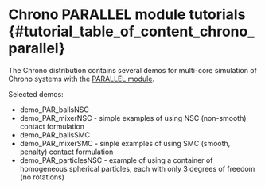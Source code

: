 Chrono PARALLEL module tutorials {#tutorial_table_of_content_chrono_parallel}
================================

The Chrono distribution contains several demos for multi-core simulation of Chrono systems with the [PARALLEL module](group__parallel__module.html).

Selected demos:

- demo_PAR_ballsNSC
- demo_PAR_mixerNSC - simple examples of using NSC (non-smooth) contact formulation
- demo_PAR_ballsSMC
- demo_PAR_mixerSMC - sinple examples of using SMC (smooth, penalty) contact formulation
- demo_PAR_particlesNSC - example of using a container of homogeneous spherical particles, each with only 3 degrees of freedom (no rotations)
